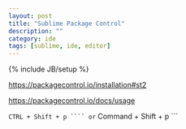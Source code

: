 ```yaml
---
layout: post
title: "Sublime Package Control"
description: ""
category: ide
tags: [sublime, ide, editor]
---
```

{% include JB/setup %}





<https://packagecontrol.io/installation#st2>


<https://packagecontrol.io/docs/usage>

``` CTRL + Shift + p ```` or ``` Command + Shift + p ```


